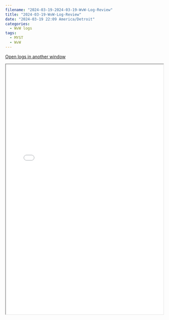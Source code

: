 ```yaml
---
filename: "2024-03-19-2024-03-19-WvW-Log-Review"
title: "2024-03-19-WvW-Log-Review"
date: "2024-03-19 22:09 America/Detroit"
categories:
  - WvW logs
tags:
  - MYST
  - WvW
---
```

 <a href="/assets/wvwlogs/reports20240319.html#20240319-WvW-Log-Review" target="_blank">Open logs in another window</a>

<iframe src="/assets/wvwlogs/reports20240319.html#20240319-WvW-Log-Review" width="100%" height="800" style="display:block; margin: 0 auto;"> </iframe>